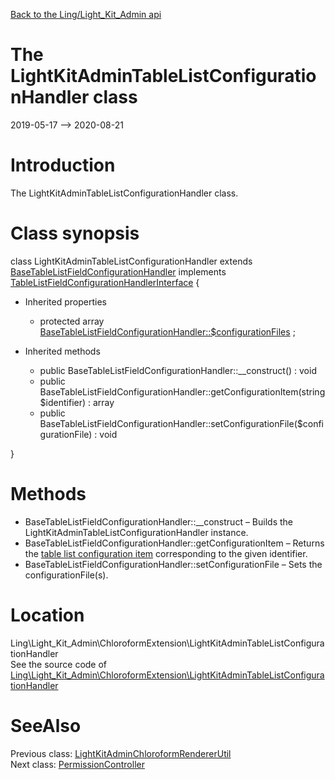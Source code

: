 [Back to the Ling/Light_Kit_Admin api](https://github.com/lingtalfi/Light_Kit_Admin/blob/master/doc/api/Ling/Light_Kit_Admin.md)



The LightKitAdminTableListConfigurationHandler class
================
2019-05-17 --> 2020-08-21






Introduction
============

The LightKitAdminTableListConfigurationHandler class.



Class synopsis
==============


class <span class="pl-k">LightKitAdminTableListConfigurationHandler</span> extends [BaseTableListFieldConfigurationHandler](https://github.com/lingtalfi/Light_ChloroformExtension/blob/master/doc/api/Ling/Light_ChloroformExtension/Field/TableList/BaseTableListFieldConfigurationHandler.md) implements [TableListFieldConfigurationHandlerInterface](https://github.com/lingtalfi/Light_ChloroformExtension/blob/master/doc/api/Ling/Light_ChloroformExtension/Field/TableList/TableListFieldConfigurationHandlerInterface.md) {

- Inherited properties
    - protected array [BaseTableListFieldConfigurationHandler::$configurationFiles](#property-configurationFiles) ;

- Inherited methods
    - public BaseTableListFieldConfigurationHandler::__construct() : void
    - public BaseTableListFieldConfigurationHandler::getConfigurationItem(string $identifier) : array
    - public BaseTableListFieldConfigurationHandler::setConfigurationFile($configurationFile) : void

}






Methods
==============

- BaseTableListFieldConfigurationHandler::__construct &ndash; Builds the LightKitAdminTableListConfigurationHandler instance.
- BaseTableListFieldConfigurationHandler::getConfigurationItem &ndash; Returns the [table list configuration item](https://github.com/lingtalfi/Light_ChloroformExtension/blob/master/doc/pages/conception-notes.md#configuration-item) corresponding to the given identifier.
- BaseTableListFieldConfigurationHandler::setConfigurationFile &ndash; Sets the configurationFile(s).





Location
=============
Ling\Light_Kit_Admin\ChloroformExtension\LightKitAdminTableListConfigurationHandler<br>
See the source code of [Ling\Light_Kit_Admin\ChloroformExtension\LightKitAdminTableListConfigurationHandler](https://github.com/lingtalfi/Light_Kit_Admin/blob/master/ChloroformExtension/LightKitAdminTableListConfigurationHandler.php)



SeeAlso
==============
Previous class: [LightKitAdminChloroformRendererUtil](https://github.com/lingtalfi/Light_Kit_Admin/blob/master/doc/api/Ling/Light_Kit_Admin/Chloroform/LightKitAdminChloroformRendererUtil.md)<br>Next class: [PermissionController](https://github.com/lingtalfi/Light_Kit_Admin/blob/master/doc/api/Ling/Light_Kit_Admin/Controller/Admin/PermissionController.md)<br>
